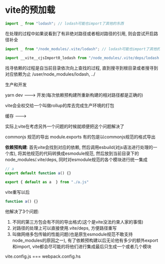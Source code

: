 # vite的预加载

```js
import _ from "lodash"; // lodash可能也import了其他的东西
```

在处理的过程中如果说看到了有非绝对路径或者相对路径的引用, 则会尝试开启路径补全
```js
import _ from "/node_modules/.vite/lodash"; // lodash可能也import了其他的东西

import __vite__cjsImport0_lodash from "/node_modules/.vite/deps/lodash.js?v=ebe57916";
```

找寻依赖的过程是自当前目录依次向上查找的过程, 直到搜寻到根目录或者搜寻到对应依赖为止 /user/node_modules/lodash, ../

生产和开发

yarn dev ---> 开发(每次依赖预构建所重新构建的相对路径都是正确的)

vite会全权交给一个叫做rollup的库去完成生产环境的打包

缓存 --->

实际上vite在考虑另外一个问题的时候就顺便把这个问题解决了

commonjs 规范的导出 module.exports
有的包是以commonjs规范的格式导出

**依赖预构建**: 首先vite会找到对应的依赖, 然后调用esbuild(对js语法进行处理的一个库), 将其他规范的代码转换成esmodule规范, 然后放到当前目录下的node_modules/.vite/deps, 同时对esmodule规范的各个模块进行统一集成

```js
// a
export default function a() {}

```

```js
export { default as a  } from "./a.js"
```

vite重写以后
```js
function a() {}
```

他解决了3个问题:
1. 不同的第三方包会有不同的导出格式(这个是vite没法约束人家的事情)
2. 对路径的处理上可以直接使用.vite/deps, 方便路径重写
3. 叫做网络多包传输的性能问题(也是原生esmodule规范不敢支持node_modules的原因之一), 有了依赖预构建以后无论他有多少的额外export 和import, vite都会尽可能的将他们进行集成最后只生成一个或者几个模块

vite.config.js === webpack.config.hs

